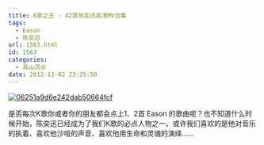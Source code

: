 ```yaml
---
title: K歌之王 - 42首陈奕迅高清MV合集
tags:
  - Eason
  - 陈奕迅
url: 1563.html
id: 1563
categories:
  - 高山流水
date: 2012-11-02 23:25:50
---
```


[![](http://www.ccc5.cc/wp-content/uploads/2012/11/06251a9d6e242dab50664fcf.jpg "06251a9d6e242dab50664fcf")](#)

是否每次K歌你或者你的朋友都会点上1、2首 Eason 的歌曲呢？也不知道什么时候开始，陈奕迅已经成为了我们K歌的必点人物之一。或许我们喜欢的是他对音乐的执着、喜欢他沙哑的声音、喜欢他用生命和灵魂的演绎……